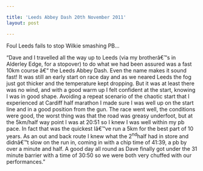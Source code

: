 ```yaml
---

title: 'Leeds Abbey Dash 20th November 2011'
layout: post

---
```

<p>Foul Leeds fails to stop Wilkie smashing PB...</p>

&#8220;Dave and I travelled all the way up to Leeds (via my brotherâ€™s in Alderley Edge, for a stopover) to do what we had been assured was a fast 10km course â€“ the Leeds Abbey Dash. Even the name makes it sound fast! It was still an early start on race day and as we neared Leeds the fog just got thicker and the temperature kept dropping. But it was at least there was no wind, and with a good warm up I felt confident at the start, knowing I was in good shape. Avoiding a repeat scenario of the chaotic start that I experienced at Cardiff half marathon I made sure I was well up on the start line and in a good position from the gun. The race went well, the conditions were good, the worst thing was that the road was greasy underfoot, but at the 5km/half way point I was at 20:51 so I knew I was well within my pb pace. In fact that was the quickest Iâ€™ve run a 5km for the best part of 10 years. As an out and back route I knew what the 2<sup>nd</sup>half had in store and didnâ€™t slow on the run in, coming in with a chip time of 41:39, a pb by over a minute and half. A good day all round as Dave finally got under the 31 minute barrier with a time of 30:50 so we were both very chuffed with our performances.&#8221;